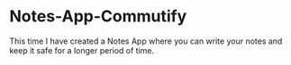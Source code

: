 # Notes-App-Commutify
This time I have created a Notes App where you can write your notes and keep it safe for a longer period of time.
